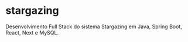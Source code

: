 # stargazing
Desenvolvimento Full Stack do sistema Stargazing em Java, Spring Boot, React, Next e MySQL.
